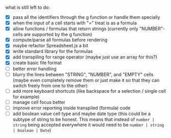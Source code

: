 what is still left to do:
- [x] pass all the identifiers through the g function or handle them specially
- [x] when the input of a cell starts with "=" treat is as a formula
- [x] allow functions / formulas that return strings (currently only "NUMBER"-cells are supported by the g function)
- [x] compute/parse all formulas before rendering
- [x] maybe refactor Spreadsheet.js a bit
- [x] write standard library for the formulas
- [x] add transpiling for range operator (maybe just use an array for this?)
- [x] create basic file format
- [ ] better error handling
- [ ] blurry the lines between "STRING", "NUMBER", and "EMPTY" cells (maybe even completely remove them or just make it so that they can switch freely from one to the other)
- [ ] add more keyboard shortcuts (like backspace for a selection / single cell for example)
- [ ] manage cell focus better
- [ ] improve error reporting inside transpiled (formula) code
- [ ] add boolean value cell type and maybe date type (this could be a subtype of string to be honest. This means that instead of `number | string` being accepted everywhere it would need to be `number | string | boolean | Date`)
